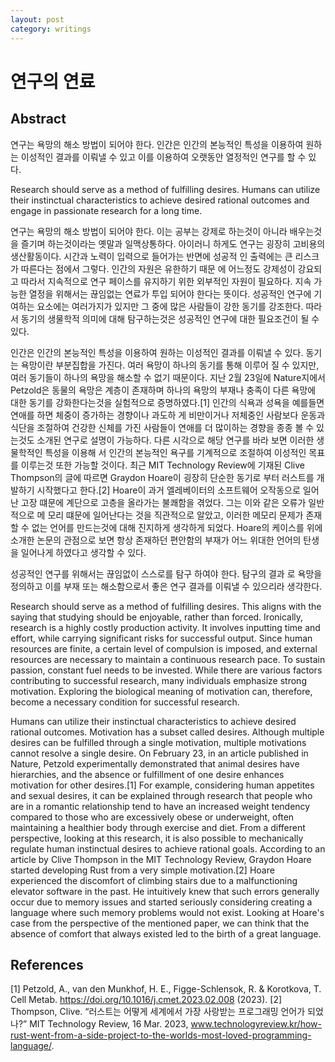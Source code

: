 ```yaml
---
layout: post
category: writings
---
```

# 연구의 연료

## Abstract
연구는 욕망의 해소 방법이 되어야 한다. 인간은 인간의 본능적인 특성을 이용하여 원하는 이성적인 결과를 이뤄낼 수 있고 이를 이용하여 오랫동안 열정적인 연구를 할 수 있다.

Research should serve as a method of fulfilling desires. Humans can utilize their instinctual characteristics to achieve desired rational outcomes and engage in passionate research for a long time.

연구는 욕망의 해소 방법이 되어야 한다. 이는 공부는 강제로 하는것이 아니라 배우는것을 즐기며 하는것이라는 옛말과 일맥상통하다. 아이러니 하게도 연구는 굉장히 고비용의 생산활동이다. 시간과 노력이 입력으로 들어가는 반면에 성공적 인 출력에는 큰 리스크가 따른다는 점에서 그렇다. 인간의 자원은 유한하기 때문 에 어느정도 강제성이 강요되고 따라서 지속적으로 연구 페이스를 유지하기 위한 외부적인 자원이 필요하다. 지속 가능한 열정을 위해서는 끊임없는 연료가 투입 되어야 한다는 뜻이다. 성공적인 연구에 기여하는 요소에는 여러가지가 있지만 그 중에 많은 사람들이 강한 동기를 강조한다. 따라서 동기의 생물학적 의미에 대해 탐구하는것은 성공적인 연구에 대한 필요조건이 될 수 있다.


인간은 인간의 본능적인 특성을 이용하여 원하는 이성적인 결과를 이뤄낼 수 있다. 동기는 욕망이란 부분집합을 가진다. 여러 욕망이 하나의 동기를 통해 이루어 질 수 있지만, 여러 동기들이 하나의 욕망을 해소할 수 없기 때문이다. 지난 2월 23일에 Nature지에서 Petzold은 동물의 욕망은 계층이 존재하며 하나의 욕망의 부재나 충족이 다른 욕망에 대한 동기를 강화한다는것을 실험적으로 증명하였다.[1] 인간의 식욕과 성욕을 예를들면 연애를 하면 체중이 증가하는 경향이나 과도하 게 비만이거나 저체중인 사람보다 운동과 식단을 조절하여 건강한 신체를 가진 사람들이 연애를 더 많이하는 경향을 종종 볼 수 있는것도 소개된 연구로 설명이 가능하다. 다른 시각으로 해당 연구를 바라 보면 이러한 생물학적인 특성을 이용해 서 인간의 본능적인 욕구를 기계적으로 조절하여 이성적인 목표를 이루는것 또한 가능할 것이다. 최근 MIT Technology Review에 기재된 Clive Thompson의 글에 따르면 Graydon Hoare이 굉장히 단순한 동기로 부터 러스트를 개발하기 시작했다고 한다.[2] Hoare이 과거 엘레베이터의 소프트웨어 오작동으로 일어난 고장 떄문에 계단으로 고층을 올라가는 불쾌함을 겪었다. 그는 이와 같은 오류가 일반적으로 메 모리 떄문에 일어난다는 것을 직관적으로 알았고, 이러한 메모리 문제가 존재할 수 없는 언어를 만드는것에 대해 진지하게 생각하게 되었다. Hoare의 케이스를 위에 소개한 논문의 관점으로 보면 항상 존재하던 편안함의 부재가 어느 위대한 언어의 탄생을 일어나게 하였다고 생각할 수 있다.


성공적인 연구를 위해서는 끊임없이 스스로를 탐구 하여야 한다. 탐구의 결과 로 욕망을 정의하고 이를 부재 또는 해소함으로서 좋은 연구 결과를 이뤄낼 수 있으리라 생각한다.


Research should serve as a method of fulfilling desires. This aligns with the saying that studying should be enjoyable, rather than forced. Ironically, research is a highly costly production activity. It involves inputting time and effort, while carrying significant risks for successful output. Since human resources are finite, a certain level of compulsion is imposed, and external resources are necessary to maintain a continuous research pace. To sustain passion, constant fuel needs to be invested. While there are various factors contributing to successful research, many individuals emphasize strong motivation. Exploring the biological meaning of motivation can, therefore, become a necessary condition for successful research.

Humans can utilize their instinctual characteristics to achieve desired rational outcomes. Motivation has a subset called desires. Although multiple desires can be fulfilled through a single motivation, multiple motivations cannot resolve a single desire. On February 23, in an article published in Nature, Petzold experimentally demonstrated that animal desires have hierarchies, and the absence or fulfillment of one desire enhances motivation for other desires.[1] For example, considering human appetites and sexual desires, it can be explained through research that people who are in a romantic relationship tend to have an increased weight tendency compared to those who are excessively obese or underweight, often maintaining a healthier body through exercise and diet. From a different perspective, looking at this research, it is also possible to mechanically regulate human instinctual desires to achieve rational goals. According to an article by Clive Thompson in the MIT Technology Review, Graydon Hoare started developing Rust from a very simple motivation.[2] Hoare experienced the discomfort of climbing stairs due to a malfunctioning elevator software in the past. He intuitively knew that such errors generally occur due to memory issues and started seriously considering creating a language where such memory problems would not exist. Looking at Hoare's case from the perspective of the mentioned paper, we can think that the absence of comfort that always existed led to the birth of a great language.

## References

[1] Petzold, A., van den Munkhof, H. E., Figge-Schlensok, R. & Korotkova, T. Cell Metab. https://doi.org/10.1016/j.cmet.2023.02.008 (2023).
[2] Thompson, Clive. “러스트는 어떻게 세계에서 가장 사랑받는 프로그래밍 언어가 되었나?” MIT Technology Review, 16 Mar. 2023, www.technologyreview.kr/how-rust-went-from-a-side-project-to-the-worlds-most-loved-programming-language/. 